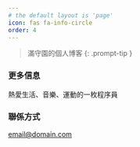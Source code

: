 ```yaml
---
# the default layout is 'page'
icon: fas fa-info-circle
order: 4
---
```


> 滿守園的個人博客
{: .prompt-tip }

### 更多信息

熱愛生活、音樂、運動的一枚程序員

### 聯係方式

[email@domain.com](mailto:lanhuamsy@sina.com)
